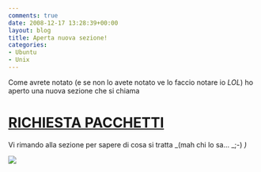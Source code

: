 ```yaml
---
comments: true
date: 2008-12-17 13:28:39+00:00
layout: blog
title: Aperta nuova sezione!
categories:
- Ubuntu
- Unix
---
```


Come avrete notato (e se non lo avete notato ve lo faccio notare io _LOL_) ho aperto una nuova sezione che si chiama


# [RICHIESTA PACCHETTI](http://polslinux.wordpress.com/richiesta-pacchetti/)




Vi rimando alla sezione per sapere di cosa si tratta _(mah chi lo sa... _;-) _)_




[![](http://www.allfreeportal.com/imghost/thumbs/711022Immagine.jpeg)](http://www.allfreeportal.com/imghost/viewer.php?id=711022Immagine.jpeg)
